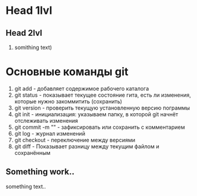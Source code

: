 # Head 1lvl

## Head 2lvl

1. somithing text)


# Основные команды git

1. git add - добавляет содержимое рабочего каталога 
2. git status - показывает текущее состояние гита, есть ли изменения, которые нужно закоммитить
(сохранить)
3. git version - проверить текущую установленную
версию пограммы
4. git init - инициализация: указываем папку, в которой
git начнёт отслеживать изменения
5.  git commit -m "" - зафиксировать или сохранить с комментарием
6.  git log - журнал изменений
7. git checkout - переключение между версиями
8.  git diff - Показывает разницу между текущим файлом и сохранённым

## Something work..

something text..